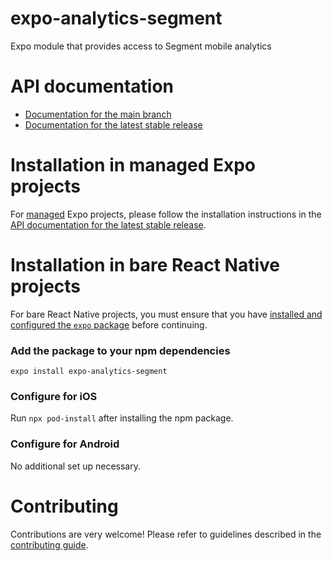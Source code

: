 # expo-analytics-segment

Expo module that provides access to Segment mobile analytics

# API documentation

- [Documentation for the main branch](https://github.com/expo/expo/blob/main/docs/pages/versions/unversioned/sdk/segment.md)
- [Documentation for the latest stable release](https://docs.expo.dev/versions/latest/sdk/segment/)

# Installation in managed Expo projects

For [managed](https://docs.expo.dev/versions/latest/introduction/managed-vs-bare/) Expo projects, please follow the installation instructions in the [API documentation for the latest stable release](https://docs.expo.dev/versions/latest/sdk/segment/).

# Installation in bare React Native projects

For bare React Native projects, you must ensure that you have [installed and configured the `expo` package](https://docs.expo.dev/bare/installing-expo-modules/) before continuing.

### Add the package to your npm dependencies

```
expo install expo-analytics-segment
```

### Configure for iOS

Run `npx pod-install` after installing the npm package.

### Configure for Android

No additional set up necessary.

# Contributing

Contributions are very welcome! Please refer to guidelines described in the [contributing guide](https://github.com/expo/expo#contributing).

